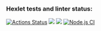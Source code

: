 ### Hexlet tests and linter status:
[![Actions Status](https://github.com/mylitvinov/frontend-project-lvl1/workflows/hexlet-check/badge.svg)](https://github.com/mylitvinov/frontend-project-lvl1/actions) <a href="https://codeclimate.com/github/codeclimate/codeclimate/maintainability"><img src="https://api.codeclimate.com/v1/badges/a99a88d28ad37a79dbf6/maintainability" /></a> 
<a href="https://codeclimate.com/github/codeclimate/codeclimate/test_coverage"><img src="https://api.codeclimate.com/v1/badges/a99a88d28ad37a79dbf6/test_coverage" /></a>
[![Node.js CI](https://github.com/mylitvinov/frontend-project-lvl1/workflows/Node.js%20CI/badge.svg)](https://github.com/mylitvinov/frontend-project-lvl1/actions)